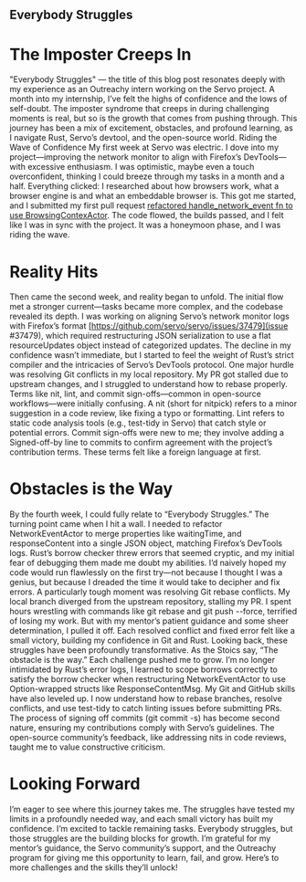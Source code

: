 ## Everybody Struggles
# The Imposter Creeps In
"Everybody Struggles" — the title of this blog post resonates deeply with my experience as an Outreachy intern working on the Servo project. A month into my internship, I’ve felt the highs of confidence and the lows of self-doubt. The imposter syndrome that creeps in during challenging moments is real, but so is the growth that comes from pushing through. This journey has been a mix of excitement, obstacles, and profound learning, as I navigate Rust, Servo’s devtool, and the open-source world.
Riding the Wave of Confidence
My first week at Servo was electric. I dove into my project—improving the network monitor to align with Firefox’s DevTools—with excessive enthusiasm. I was optimistic, maybe even a touch overconfident, thinking I could breeze through my tasks in a month and a half. Everything clicked: I researched about how browsers work, what a browser engine is and what an embeddable browser is. This got me started, and I submitted my first pull request [refactored handle_network_event fn to use BrowsingContexActor]( https://github.com/servo/servo/commit/e1ec650cfe4007d6af280f7800a976c62f0ad903). The code flowed, the builds passed, and I felt like I was in sync with the project. It was a honeymoon phase, and I was riding the wave.




# Reality Hits
Then came the second week, and reality began to unfold. The initial flow met a stronger current—tasks became more complex, and the codebase revealed its depth. I was working on aligning Servo’s network monitor logs with Firefox’s format [https://github.com/servo/servo/issues/37479](issue #37479), which required restructuring JSON serialization to use a flat resourceUpdates object instead of categorized updates. The decline in my confidence wasn’t immediate, but I started to feel the weight of Rust’s strict compiler and the intricacies of Servo’s DevTools protocol.
One major hurdle was resolving Git conflicts in my local repository. My PR got stalled due to upstream changes, and I struggled to understand how to rebase properly. Terms like nit, lint, and commit sign-offs—common in open-source workflows—were initially confusing. A nit (short for nitpick) refers to a minor suggestion in a code review, like fixing a typo or formatting. Lint refers to static code analysis tools (e.g., test-tidy in Servo) that catch style or potential errors. Commit sign-offs were new to me; they involve adding a Signed-off-by line to commits to confirm agreement with the project’s contribution terms. These terms felt like a foreign language at first.






# Obstacles is the Way
By the fourth week, I could fully relate to “Everybody Struggles.” The turning point came when I hit a wall. I needed to refactor NetworkEventActor to merge properties like waitingTime, and responseContent into a single JSON object, matching Firefox’s DevTools logs. Rust’s borrow checker threw errors that seemed cryptic, and my initial fear of debugging them made me doubt my abilities. I’d naively hoped my code would run flawlessly on the first try—not because I thought I was a genius, but because I dreaded the time it would take to decipher and fix errors.
A particularly tough moment was resolving Git rebase conflicts. My local branch diverged from the upstream repository, stalling my PR. I spent hours wrestling with commands like git rebase and git push --force, terrified of losing my work. But with my mentor’s patient guidance and some sheer determination, I pulled it off. Each resolved conflict and fixed error felt like a small victory, building my confidence in Git and Rust.
Looking back, these struggles have been profoundly transformative. As the Stoics say, “The obstacle is the way.” Each challenge pushed me to grow. I’m no longer intimidated by Rust’s error logs, I learned to scope borrows correctly to satisfy the borrow checker when restructuring NetworkEventActor to use Option-wrapped structs like ResponseContentMsg.
My Git and GitHub skills have also leveled up. I now understand how to rebase branches, resolve conflicts, and use test-tidy to catch linting issues before submitting PRs. The process of signing off commits (git commit -s) has become second nature, ensuring my contributions comply with Servo’s guidelines. The open-source community’s feedback, like addressing nits in code reviews, taught me to value constructive criticism.





# Looking Forward
I’m eager to see where this journey takes me. The struggles have tested my limits in a profoundly needed way, and each small victory has built my confidence. I’m excited to tackle remaining tasks.
Everybody struggles, but those struggles are the building blocks for growth. I’m grateful for my mentor’s guidance, the Servo community’s support, and the Outreachy program for giving me this opportunity to learn, fail, and grow. Here’s to more challenges and the skills they’ll unlock!
